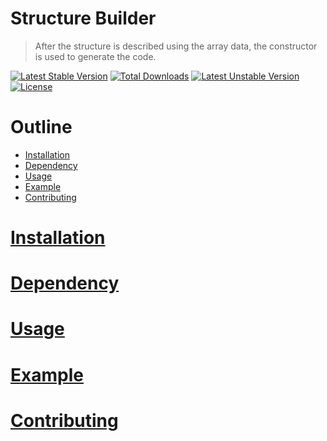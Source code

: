 Structure Builder
===

> After the structure is described using the array data, the constructor is used to generate the code.

[![Latest Stable Version](https://poser.pugx.org/marshung/structure/v/stable)](https://packagist.org/packages/marshung/io) [![Total Downloads](https://poser.pugx.org/marshung/structure/downloads)](https://packagist.org/packages/marshung/io) [![Latest Unstable Version](https://poser.pugx.org/marshung/structure/v/unstable)](https://packagist.org/packages/marshung/io) [![License](https://poser.pugx.org/marshung/structure/license)](https://packagist.org/packages/marshung/io)

# Outline
- [Installation](#Installation)
- [Dependency](#Dependency)
- [Usage](#Usage)
- [Example](#Example)
- [Contributing](#Contributing)

# [Installation](#Outline)

# [Dependency](#Outline)

# [Usage](#Outline)

# [Example](#Outline)

# [Contributing](#Outline)